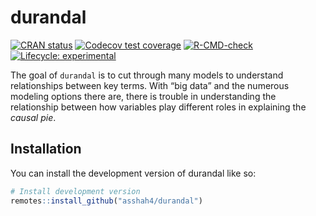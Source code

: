 
<!-- README.md is generated from README.Rmd. Please edit that file -->

# durandal

<!-- badges: start -->

[![CRAN
status](https://www.r-pkg.org/badges/version/durandal)](https://CRAN.R-project.org/package=durandal)
[![Codecov test
coverage](https://codecov.io/gh/asshah4/durandal/branch/main/graph/badge.svg)](https://app.codecov.io/gh/asshah4/durandal?branch=main)
[![R-CMD-check](https://github.com/asshah4/durandal/workflows/R-CMD-check/badge.svg)](https://github.com/asshah4/durandal/actions)
[![Lifecycle:
experimental](https://img.shields.io/badge/lifecycle-experimental-orange.svg)](https://lifecycle.r-lib.org/articles/stages.html#experimental)

<!-- badges: end -->

The goal of `durandal` is to cut through many models to understand
relationships between key terms. With “big data” and the numerous
modeling options there are, there is trouble in understanding the
relationship between how variables play different roles in explaining
the *causal pie*.

## Installation

You can install the development version of durandal like so:

``` r
# Install development version
remotes::install_github("asshah4/durandal")
```
